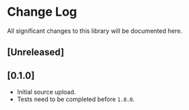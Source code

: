 # Change Log
All significant changes to this library will be documented here.

## [Unreleased]

## [0.1.0]
- Initial source upload.
- Tests need to be completed before `1.0.0`.